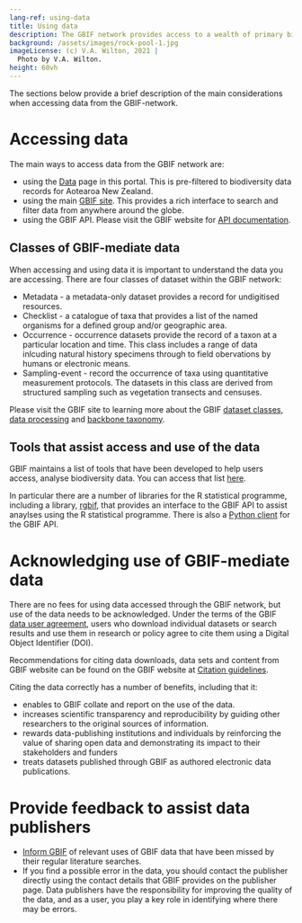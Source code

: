 ```yaml
---
lang-ref: using-data
title: Using data
description: The GBIF network provides access to a wealth of primary biodiversity data.  How do you access the data and, as a data user, contribute to the GBIF-network?
background: /assets/images/rock-pool-1.jpg
imageLicense: (c) V.A. Wilton, 2021 |
  Photo by V.A. Wilton.
height: 60vh
---
```

The sections below provide a brief description of the main considerations when accessing data from the GBIF-network.

# Accessing data
The main ways to access data from the GBIF network are:
* using the [Data](/Data) page in this portal.  This is pre-filtered to biodiversity data records for Aotearoa New Zealand.
* using the main [GBIF site](https://www.gbif.org/).  This provides a rich interface to search and filter data from anywhere around the globe.
* using the GBIF API.  Please visit the GBIF website for [API documentation](https://www.gbif.org/developer/summary).

## Classes of GBIF-mediate data
When accessing and using data it is important to understand the data you are accessing.  There are four classes of dataset within the GBIF network:
* Metadata - a metadata-only dataset provides a record for undigitised resources.
* Checklist - a catalogue of taxa that provides a list of the named organisms for a defined group and/or geographic area.
* Occurrence - occurrence datasets provide the record of a taxon at a particular location and time.  This class includes a range of data inlcuding natural history specimens through to field obervations by humans or electronic means.
* Sampling-event - record the occurrence of taxa using quantitative measurement protocols.  The datasets in this class are derived from structured sampling such as vegetation transects and censuses.

Please visit the GBIF site to learning more about the GBIF [dataset classes](https://www.gbif.org/dataset-classes), [data processing](https://www.gbif.org/dataset/d7dddbf4-2cf0-4f39-9b2a-bb099caae36c) and [backbone taxonomy](https://www.gbif.org/dataset/d7dddbf4-2cf0-4f39-9b2a-bb099caae36c).

## Tools that assist access and use of the data

GBIF maintains a list of tools that have been developed to help users access, analyse biodiversity data. You can access that list [here](https://www.gbif.org/resource/search?contentType=tool).

In particular there are a number of libraries for the R statistical programme, including a library, [rgbif](https://www.gbif.org/tool/81747/rgbif), that provides an interface to the GBIF API  to assist anaylses using the R statistical programme.  There is also a [Python client](https://www.gbif.org/tool/OlyoYyRbKCSCkMKIi4oIT/pygbif-gbif-python-client) for the GBIF API.

# Acknowledging use of GBIF-mediate data

There are no fees for using data accessed through the GBIF network, but use of the data needs to be acknowledged.  Under the terms of the GBIF [data user agreement](https://www.gbif.org/terms/data-user), users who download individual datasets or search results and use them in research or policy agree to cite them using a Digital Object Identifier (DOI).

Recommendations for citing data downloads, data sets and content from GBIF website can be found on the GBIF website at [Citation guidelines](https://www.gbif.org/citation-guidelines).

Citing the data correctly has a number of benefits, including that it:
* enables to GBIF collate and report on the use of the data.  
* increases scientific transparency and reproducibility by guiding other researchers to the original sources of information.
* rewards data-publishing institutions and individuals by reinforcing the value of sharing open data and demonstrating its impact to their stakeholders and funders
* treats datasets published through GBIF as authored electronic data publications.

# Provide feedback to assist data publishers

* [Inform GBIF](mailto:communication@gbif.org) of relevant uses of GBIF data that have been missed by their regular literature searches.
* If you find a possible error in the data, you should contact the publisher directly using the contact details that GBIF provides on the publisher page. Data publishers have the responsibility for improving the quality of the data, and as a user, you play a key role in identifying where there  may be errors. 



